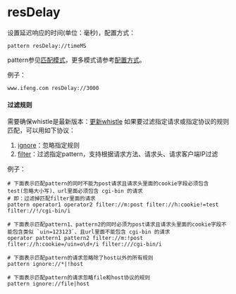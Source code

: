 # resDelay

设置延迟响应的时间(单位：毫秒)，配置方式：

	pattern resDelay://timeMS

pattern参见[匹配模式](../pattern.html)，更多模式请参考[配置方式](../mode.html)。

例子：

	www.ifeng.com resDelay://3000

#### 过滤规则
需要确保whistle是最新版本：[更新whistle](../update.html)
如果要过滤指定请求或指定协议的规则匹配，可以用如下协议：
1. [ignore](./ignore.html)：忽略指定规则
2. [filter](./filter.html)：过滤指定pattern，支持根据请求方法、请求头、请求客户端IP过滤

例子：

```
# 下面表示匹配pattern的同时不能为post请求且请求头里面的cookie字段必须包含test(忽略大小写)、url里面必须包含 cgi-bin 的请求
# 即：过滤掉匹配filter里面的请求
pattern operator1 operator2 filter://m:post filter://h:cookie!=test filter://!/cgi-bin/i

# 下面表示匹配pattern1、pattern2的同时必须为post请求且请求头里面的cookie字段不能包含类似 `uin=123123`、且url里面不能包含 cgi-bin 的请求
operator pattern1 pattern2 filter://m:!post filter://h:cookie=/uin=o\d+/i filter:///cgi-bin/i

# 下面表示匹配pattern的请求忽略除了host以外的所有规则
pattern ignore://*|!host

# 下面表示匹配pattern的请求忽略file和host协议的规则
pattern ignore://file|host
```
